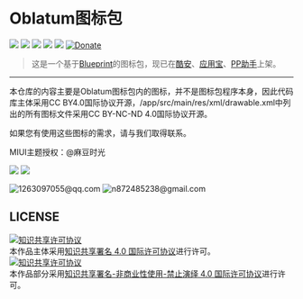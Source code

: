 # Oblatum图标包

[![](https://img.shields.io/badge/download-coolapk-brightgreen.svg)](https://www.coolapk.com/apk/com.oblatum.iconpack)
![](https://img.shields.io/github/license/Oblatum/Oblatum_IconPack.svg)
![](https://img.shields.io/badge/api-16+-green.svg)
![](https://img.shields.io/badge/release-2.6.0-green.svg)
![](https://img.shields.io/badge/icons-1082-orange.svg)
[![Donate](https://img.shields.io/badge/donate-Alipay|WeChat|TenPay-blue.svg)](http://pay.hotapp.cn/25674636)

> 这是一个基于[Blueprint](https://github.com/jahirfiquitiva/Blueprint)的图标包，现已在[酷安](https://www.coolapk.com/apk/com.oblatum.iconpack)、[应用宝](http://app.qq.com/#id=detail&appid=1106745030)、[PP助手](http://m.pp.cn/detail.html?appid=7872544&ch_src=pp_dev&ch=default)上架。

---
本仓库的内容主要是Oblatum图标包内的图标，并不是图标包程序本身，因此代码库主体采用CC BY4.0国际协议开源，/app/src/main/res/xml/drawable.xml中列出的所有图标文件采用CC BY-NC-ND 4.0国际协议开源。


如果您有使用这些图标的需求，请与我们取得联系。

MIUI主题授权：@麻豆时光

![](https://img.shields.io/badge/chat-QQ-green.svg?longCache=true&style=social)
![](https://img.shields.io/github/watchers/Oblatum/Oblatum_Iconpack.svg?style=social&label=Watch)

![1263097055@qq.com](https://img.shields.io/badge/Mail-PzHown-green.svg?longCache=true&style=social)
![n872485238@gmail.com](https://img.shields.io/badge/Mail-直男不懂哲学-green.svg?longCache=true&style=social)


## LICENSE
<a rel="license" href="http://creativecommons.org/licenses/by/4.0/"><img alt="知识共享许可协议" style="border-width:0" src="https://i.creativecommons.org/l/by/4.0/88x31.png" /></a><br />本作品主体采用<a rel="license" href="http://creativecommons.org/licenses/by/4.0/">知识共享署名 4.0 国际许可协议</a>进行许可。
</br>
<a rel="license" href="http://creativecommons.org/licenses/by-nc-nd/4.0/"><img alt="知识共享许可协议" style="border-width:0" src="https://i.creativecommons.org/l/by-nc-nd/4.0/88x31.png" /></a><br />本作品部分采用<a rel="license" href="http://creativecommons.org/licenses/by-nc-nd/4.0/">知识共享署名-非商业性使用-禁止演绎 4.0 国际许可协议</a>进行许可。
